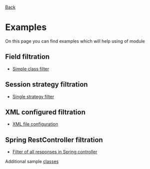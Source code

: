 [Back](../README.md) 

# Examples
On this page you can find examples which will help using of module

## Field filtration
  * [Simple class filter](filter-field/README.md) 
  
## Session strategy filtration
  * [Single strategy filter](filter-strategy/README.md)
  
## XML configured filtration
  * [XML file configuration](filter-file/README.md)

## Spring RestController filtration
  * [Filter of all responses in Spring controller](filter-controller/README.md)

Additional sample [classes](./example-classes/README.md)
